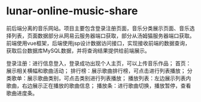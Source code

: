 # lunar-online-music-share
前后端分离的音乐网站。项目主要包含登录注册页面，音乐分类展示页面、音乐选择列表，页面数据部分从网易云服务器端口获取，部分从汤姆猫服务器端口获取。  前端使用vue框架，后端使用jsp设计数据访问接口，实现接收前端的数据查询，获取后台数据库MySQL数据，并将查询结果提供给前端展示。 

登录注册：进行信息登入，登录成功出现个人主页，可以上传音乐作品；
首页：展示相关横幅和歌曲活动；
排行榜：展示歌曲排行榜，可点击进行列表播放；
分类歌单：展示歌曲类别，可点击类别进行列表播放；
播放列表：左边展示列表内歌曲，右边展示正在播放的歌曲信息；
播放条：进行歌曲切换，播放暂停，查看歌曲进度条。
